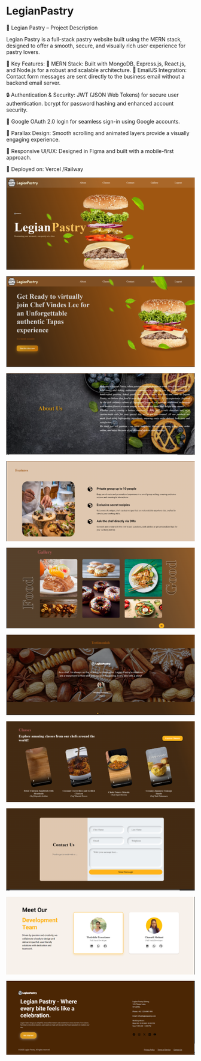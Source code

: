# LegianPastry
🍰 Legian Pastry – Project Description

Legian Pastry is a full-stack pastry website built using the MERN stack, designed to offer a smooth, secure, and visually rich user experience for pastry lovers.

🚀 Key Features:
🔧 MERN Stack: Built with MongoDB, Express.js, React.js, and Node.js for a robust and scalable architecture.
📧 EmailJS Integration: Contact form messages are sent directly to the business email without a backend email server.

🔒 Authentication & Security:
JWT (JSON Web Tokens) for secure user authentication.
bcrypt for password hashing and enhanced account security.

🔐 Google OAuth 2.0 login for seamless sign-in using Google accounts.

🎨 Parallax Design: Smooth scrolling and animated layers provide a visually engaging experience.

💬 Responsive UI/UX: Designed in Figma and built with a mobile-first approach.

🚢 Deployed on: Vercel /Railway


![image_alt](https://github.com/csheha/LegianPastry/blob/40a2937b6e41f060645eae80ac46236e7afc92fb/landingpage01.png)

![image_url](https://github.com/csheha/LegianPastry/blob/2c9fc14259fc67e1d198aa8d06c01a4e973f9226/landingpage02.png)

![image_url](https://github.com/csheha/LegianPastry/blob/2c9fc14259fc67e1d198aa8d06c01a4e973f9226/landingpage03.png)

![image_url](https://github.com/csheha/LegianPastry/blob/2c9fc14259fc67e1d198aa8d06c01a4e973f9226/landingpage04.png)

![image_url](https://github.com/csheha/LegianPastry/blob/2c9fc14259fc67e1d198aa8d06c01a4e973f9226/landingpage05.png)

![image_url](https://github.com/csheha/LegianPastry/blob/2c9fc14259fc67e1d198aa8d06c01a4e973f9226/landingpage06.png)

![image_url](https://github.com/csheha/LegianPastry/blob/2c9fc14259fc67e1d198aa8d06c01a4e973f9226/landingpage07.png)

![image_url](https://github.com/csheha/LegianPastry/blob/2c9fc14259fc67e1d198aa8d06c01a4e973f9226/landingpage08.png)

![image_url](https://github.com/csheha/LegianPastry/blob/2c9fc14259fc67e1d198aa8d06c01a4e973f9226/landingpage09.png)

![image_url](https://github.com/csheha/LegianPastry/blob/2c9fc14259fc67e1d198aa8d06c01a4e973f9226/landingpage10.png)
